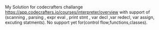 My Solution for codecrafters challange https://app.codecrafters.io/courses/interpreter/overview
with support of (scanning , parsing , expr eval , print stmt , var decl ,var redecl, var assign, excuting statments).
No support yet for(control flow,functions,classes).